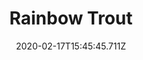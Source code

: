 ---
templateKey: blog-post
featuredpost: false
date: 2020-02-17T15:45:45.711Z
title: Rainbow Trout
description: A freshwater trout with colorful markings.
note: 
sellPrice: 65
featuredimage: /img/Rainbow_Trout.png
tags:
  - Town
  - Forest
  - Mountain
  - 6am – 7pm
  - Summer
  - Sun
  - Trout Soup
---